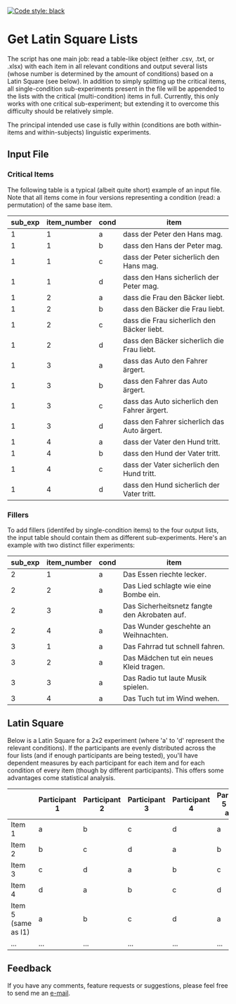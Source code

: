 [![Code style: black](https://img.shields.io/badge/code%20style-black-000000.svg)](https://github.com/psf/black)

# Get Latin Square Lists

The script has one main job: read a table-like object (either .csv, .txt, or .xlsx) with each item in all relevant conditions and output several lists (whose number is determined by the amount of conditions) based on a Latin Square (see below). In addition to simply splitting up the critical items, all single-condition sub-experiments present in the file will be appended to the lists with the critical (multi-condition) items in full. Currently, this only works with one critical sub-experiment; but extending it to overcome this difficulty should be relatively simple.

The principal intended use case is fully within (conditions are both within-items and within-subjects) linguistic experiments.

## Input File

### Critical Items

The following table is a typical (albeit quite short) example of an input file. Note that all items come in four versions representing a condition (read: a permutation) of the same base item.

| sub_exp | item_number | cond | item                                        |
| ------- | ----------- | ---- | ------------------------------------------- |
| 1       | 1           | a    | dass der Peter den Hans mag.                |
| 1       | 1           | b    | dass den Hans der Peter mag.                |
| 1       | 1           | c    | dass der Peter sicherlich den Hans mag.     |
| 1       | 1           | d    | dass den Hans sicherlich der Peter mag.     |
| 1       | 2           | a    | dass die Frau den Bäcker liebt.             |
| 1       | 2           | b    | dass den Bäcker die Frau liebt.             |
| 1       | 2           | c    | dass die Frau sicherlich den Bäcker liebt.  |
| 1       | 2           | d    | dass den Bäcker sicherlich die Frau liebt.  |
| 1       | 3           | a    | dass das Auto den Fahrer ärgert.            |
| 1       | 3           | b    | dass den Fahrer das Auto ärgert.            |
| 1       | 3           | c    | dass das Auto sicherlich den Fahrer ärgert. |
| 1       | 3           | d    | dass den Fahrer sicherlich das Auto ärgert. |
| 1       | 4           | a    | dass der Vater den Hund tritt.              |
| 1       | 4           | b    | dass den Hund der Vater tritt.              |
| 1       | 4           | c    | dass der Vater sicherlich den Hund tritt.   |
| 1       | 4           | d    | dass den Hund sicherlich der Vater tritt.   |

### Fillers

To add fillers (identifed by single-condition items) to the four output lists, the input table should contain them as different sub-experiments. Here's an example with two distinct filler experiments:

| sub_exp | item_number | cond | item                                          |
| ------- | ----------- | ---- | --------------------------------------------- |
| 2       | 1           | a    | Das Essen riechte lecker.                     |
| 2       | 2           | a    | Das Lied schlagte wie eine Bombe ein.         |
| 2       | 3           | a    | Das Sicherheitsnetz fangte den Akrobaten auf. |
| 2       | 4           | a    | Das Wunder geschehte an Weihnachten.          |
| 3       | 1           | a    | Das Fahrrad tut schnell fahren.               |
| 3       | 2           | a    | Das Mädchen tut ein neues Kleid tragen.       |
| 3       | 3           | a    | Das Radio tut laute Musik spielen.            |
| 3       | 4           | a    | Das Tuch tut im Wind wehen.                   |

## Latin Square

Below is a Latin Square for a 2x2 experiment (where 'a' to 'd' represent the relevant conditions). If the participants are evenly distributed across the four lists (and if enough participants are being tested), you'll have dependent measures by each participant for each item and for each condition of every item (though by different participants). This offers some advantages come statistical analysis. 

|                     | Participant 1 | Participant 2 | Participant 3 | Participant 4 | Participant 5 (same as P1) | ... |
| ------------------- | ------------- | ------------- | ------------- | ------------- | -------------------------- | --- |
| Item 1              | a             | b             | c             | d             | a                          | ... |
| Item 2              | b             | c             | d             | a             | b                          | ... |
| Item 3              | c             | d             | a             | b             | c                          | ... |
| Item 4              | d             | a             | b             | c             | d                          | ... |
| Item 5 (same as I1) | a             | b             | c             | d             | a                          | ... |
| ...                 | ...           | ...           | ...           | ...           | ...                        | ... |

## Feedback

If you have any comments, feature requests or suggestions, please feel free to send me an [e-mail](mailto:maik.thalmann@gmail.com?subject=[GitHub]%20Latin-Square).